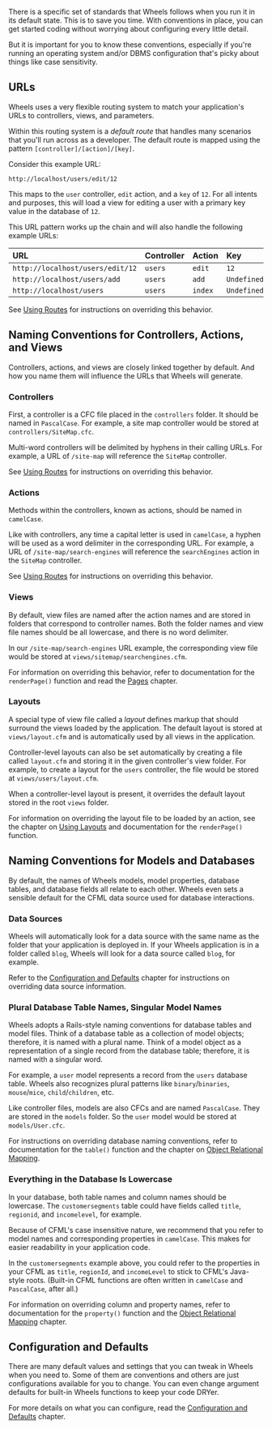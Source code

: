 There is a specific set of standards that Wheels follows when you run it in its default state. This is to save you time. With conventions in place, you can get started coding without worrying about configuring every little detail.

But it is important for you to know these conventions, especially if you're running an operating system and/or DBMS configuration that's picky about things like case sensitivity.

## URLs ##

Wheels uses a very flexible routing system to match your application's URLs to controllers, views, and parameters.

Within this routing system is a _default route_ that handles many scenarios that you'll run across as a developer. The default route is mapped using the pattern `[controller]/[action]/[key]`.

Consider this example URL:

```
http://localhost/users/edit/12
```

This maps to the `user` controller, `edit` action, and a `key` of `12`. For all intents and purposes, this will load a view for editing a user with a primary key value in the database of `12`.

This URL pattern works up the chain and will also handle the following example URLs:

| **URL** | **Controller** | **Action** | **Key** |
|:--------|:---------------|:-----------|:--------|
| `http://localhost/users/edit/12` | `users` | `edit` | `12` |
| `http://localhost/users/add` | `users` | `add` | `Undefined` |
| `http://localhost/users` | `users` | `index` | `Undefined` |

See [Using Routes](UsingRoutes.md) for instructions on overriding this behavior.

## Naming Conventions for Controllers, Actions, and Views ##

Controllers, actions, and views are closely linked together by default. And how you name them will influence the URLs that Wheels will generate.

### Controllers ###

First, a controller is a CFC file placed in the `controllers` folder. It should be named in `PascalCase`. For example, a site map controller would be stored at `controllers/SiteMap.cfc`.

Multi-word controllers will be delimited by hyphens in their calling URLs. For example, a URL of `/site-map` will reference the `SiteMap` controller.

See [Using Routes](UsingRoutes.md) for instructions on overriding this behavior.

### Actions ###

Methods within the controllers, known as actions, should be named in `camelCase`.

Like with controllers, any time a capital letter is used in `camelCase`, a hyphen will be used as a word delimiter in the corresponding URL. For example, a URL of `/site-map/search-engines` will reference the `searchEngines` action in the `SiteMap` controller.

See [Using Routes](UsingRoutes.md) for instructions on overriding this behavior.

### Views ###

By default, view files are named after the action names and are stored in folders that correspond to controller names. Both the folder names and view file names should be all lowercase, and there is no word delimiter.

In our `/site-map/search-engines` URL example, the corresponding view file would be stored at `views/sitemap/searchengines.cfm`.

For information on overriding this behavior, refer to documentation for the `renderPage()` function and read the [Pages](Pages.md) chapter.

### Layouts ###

A special type of view file called a _layout_ defines markup that should surround the views loaded by the application. The default layout is stored at `views/layout.cfm` and is automatically used by all views in the application.

Controller-level layouts can also be set automatically by creating a file called `layout.cfm` and storing it in the given controller's view folder. For example, to create a layout for the `users` controller, the file would be stored at `views/users/layout.cfm`.

When a controller-level layout is present, it overrides the default layout stored in the root `views` folder.

For information on overriding the layout file to be loaded by an action, see the chapter on [Using Layouts](UsingLayouts.md) and documentation for the `renderPage()` function.

## Naming Conventions for Models and Databases ##

By default, the names of Wheels models, model properties, database tables, and database fields all relate to each other. Wheels even sets a sensible default for the CFML data source used for database interactions.

### Data Sources ###

Wheels will automatically look for a data source with the same name as the folder that your application is deployed in. If your Wheels application is in a folder called `blog`, Wheels will look for a data source called `blog`, for example.

Refer to the [Configuration and Defaults](ConfigurationandDefaults.md) chapter for instructions on overriding data source information.

### Plural Database Table Names, Singular Model Names ###

Wheels adopts a Rails-style naming conventions for database tables and model files. Think of a database table as a collection of model objects; therefore, it is named with a plural name. Think of a model object as a representation of a single record from the database table; therefore, it is named with a singular word.

For example, a `user` model represents a record from the `users` database table. Wheels also recognizes plural patterns like `binary`/`binaries`, `mouse`/`mice`, `child`/`children`, etc.

Like controller files, models are also CFCs and are named `PascalCase`. They are stored in the `models` folder. So the `user` model would be stored at `models/User.cfc`.

For instructions on overriding database naming conventions, refer to documentation for the `table()` function and the chapter on [Object Relational Mapping](ObjectRelationalMapping.md).

### Everything in the Database Is Lowercase ###

In your database, both table names and column names should be lowercase. The `customersegments` table could have fields called `title`, `regionid`, and `incomelevel`, for example.

Because of CFML's case insensitive nature, we recommend that you refer to model names and corresponding properties in `camelCase`. This makes for easier readability in your application code.

In the `customersegments` example above, you could refer to the properties in your CFML as `title`, `regionId`, and `incomeLevel` to stick to CFML's Java-style roots. (Built-in CFML functions are often written in `camelCase` and `PascalCase`, after all.)

For information on overriding column and property names, refer to documentation for the `property()` function and the [Object Relational Mapping](ObjectRelationalMapping.md) chapter.

## Configuration and Defaults ##

There are many default values and settings that you can tweak in Wheels when you need to. Some of them are conventions and others are just configurations available for you to change. You can even change argument defaults for built-in Wheels functions to keep your code DRYer.

For more details on what you can configure, read the [Configuration and Defaults](ConfigurationandDefaults.md) chapter.